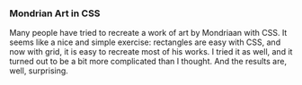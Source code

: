 ### Mondrian Art in CSS 

Many people have tried to recreate a work of art by Mondriaan with CSS. It seems like a nice and simple exercise: rectangles are easy with CSS, and now with grid, it is easy to recreate most of his works. I tried it as well, and it turned out to be a bit more complicated than I thought. And the results are, well, surprising.
